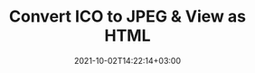 ---
############################# Static ############################
layout: "autogen"
date: 2021-10-02T14:22:14+03:00
draft: false
path: "total/net/conversion/ico-to-jpeg/"

############################# Head ############################
head_title: "Convert ICO to JPEG in C# VB.NET & View as HTML"
head_description: "Code example to convert ICO to JPEG and 100+ other file formats in .NET (C#, VB.NET, ASP.NET & .NET Core) applications. Display the Converted JPEG document as HTML viewer."

############################# Header ############################
title: "Convert ICO to JPEG & View as HTML"
description: "Programmatically convert ICO to JPEG in .NET applications using flexible options to customize the resultant document. Convert the complete document or specific pages based on page numbers or selective page ranges using the .NET document conversion library."

############################# SubMenu ############################
submenu:
    enable: false

############################# Content ############################
content:
    enable: true
    block:
    - title_left: "ICO to JPEG Conversion in C# .NET"
      content_left: |
          ICO to JPEG file conversion using C#. Add watermark and view the converted document as HTML without using any external software.

          -   Create **Converter** object to convert ICO document
          -   Set the convert options for JPEG format
          -   Call **Convert** method of **Converter** class instance for conversion to JPEG
          -   Set options for HTML viewer
          -   Create **Viewer** object to view converted JPEG as HTML
          
      title_right: "Convert Whole Document or Specific Pages"
      content_right: |
          You require `GroupDocs.Conversion` & `GroupDocs.Viewer` namespaces to convert between a wide range of popular document types such as PDF, Microsoft Word, Excel, PowerPoint, Project, Outlook, HTML, diagrams and image file formats. Explore other [.NET APIs for Office documents](https://products.conholdate.com/total/net/) as offered by Conholdate.Total.
          
          Get the respective assembly files from the [downloads](https://downloads.conholdate.com/total/net) or fetch the whole package from [Nuget](https://www.nuget.org/packages/Conholdate.Total/) to add 'Conholdate.Total` directly in your workspace.
          
      code: |
          ```cs {linenos=false}
          // Convert ICO to JPEG using GroupDocs.Conversion API
          // Create Converter object to convert ICO document
          using (Converter converter = new Converter("input.ico"))
          {
              // set the convert options for JPEG format
              var convertOptions = converter.GetPossibleConversions()["jpeg"].ConvertOptions;

              // convert to JPEG format
              converter.Convert("output.jpeg", convertOptions);
          }

          // Set options for HTML viewer
          HtmlViewOptions viewOptions = HtmlViewOptions.ForEmbeddedResources("output{0}.html");

          // Create Viewer object to view converted JPEG as HTML
          using (Viewer viewer = new Viewer("output.jpeg"))
          {
              viewer.View(viewOptions);
          }
          ```
    - title_left: "Add Watermark to Converted JPEG in C#"
      content_left: |
          Accurately convert documents (ICO to JPEG) exactly as the original file and apply text or image watermarks to the converted document pages using C# .NET.

          -   Create **Converter** object to convert ICO document
          -   Create new instance of **WatermarkOptions** class
          -   Specify watermark properties (color, width, text, image etc)
          -   Instantiate the proper **ConvertOptions** class
          -   Set **Watermark** property of the **ConvertOptions** instance
          -   Call **Convert** method of **Converter** class instance for conversion to JPEG
        
      title_right: "Source Document Information Extraction"
      content_right: |
          The documents information extraction feature not only allows getting the basic information about the source document file but it also supports extracting some valuable file-format specific information such as project start and end dates of a Microsoft Project file, any printing restrictions on a PDF document, list of folders enclosed in an Outlook data file etc. 

          Convert popular document file formats on different operating systems such as Windows, Linux or macOS while using platforms such as Windows Azure, Mono and Xamarin.
          
      code: |
          ```cs {linenos=false}
          // Create Converter object to convert ICO document
          using (Converter converter = new Converter("input.ico"))
          {
              // Create new instance of WatermarkOptions class
              WatermarkOptions watermark = new WatermarkOptions
              {
                  Text = "Sample watermark",
                  Color = Color.Red,
                  Width = 100,
                  Height = 100,
                  Background = true
              };

              // Instantiate the proper ConvertOptions class
              PdfConvertOptions options = new PdfConvertOptions
              {
                  Watermark = watermark
              };

              // convert to JPEG format
              converter.Convert("output.jpeg", options);
          }
          ```
############################# About Formats ############################
about_formats:
    enable: false
############################# More Formats ############################
more_formats:
    enable: true
    auto: false
    other_out_formats: PDF DOCX DOT DOTX DOTM TXT RTF HTML MHTML XLS XLSX XLSM XLT XLTX XLTM CSV DIF PPT PPTX PPS PPSX POT POTX POTM ODT OTT OTP ODP ODS EMZ WMZ SVGZ TEX DCM WMF BMP PNG GIF JPEG TIFF
############################# Back to top ###############################
back_to_top:
  enable: true
---